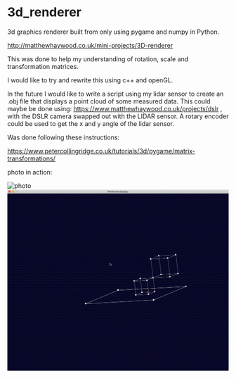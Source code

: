 # 3d_renderer

3d graphics renderer built from only using pygame and numpy in Python.

http://matthewhaywood.co.uk/mini-projects/3D-renderer

This was done to help my understanding of rotation, scale and transformation matrices.

I would like to try and rewrite this using c++ and openGL.

In the future I would like to write a script using my lidar sensor to create an .obj file that displays a point cloud of some measured data. This could maybe be done using: https://www.matthewhaywood.co.uk/projects/dslr , with the DSLR camera swapped out with the LIDAR sensor. A rotary encoder could be used to get the x and y angle of the lidar sensor.

Was done following these instructions:

https://www.petercollingridge.co.uk/tutorials/3d/pygame/matrix-transformations/

photo in action:

![photo](https://github.com/mbh1620/3d_renderer/blob/main/photos/teapotgif.gif)
![photo](https://github.com/mbh1620/3d_renderer/blob/main/photos/3d_viewer.gif)


